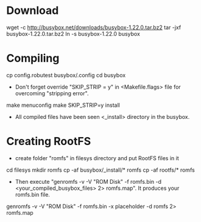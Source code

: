 Download
=========
wget -c http://busybox.net/downloads/busybox-1.22.0.tar.bz2
tar -jxf busybox-1.22.0.tar.bz2
ln -s busybox-1.22.0 busybox

Compiling
=========

cp config.robutest busybox/.config
cd busybox

* Don't forget override "SKIP_STRIP = y" in <Makefile.flags> file for overcoming "stripping error".

make menuconfig
make SKIP_STRIP=y install

* All compiled files have been seen <_install> directory in the busybox.

Creating RootFS
=========
* create folder "romfs" in filesys directory and put RootFS files in it

cd filesys
mkdir romfs
cp -af busybox/_install/* romfs
cp -af rootfs/* romfs

* Then execute "genromfs -v -V "ROM Disk" -f romfs.bin -d <your_compiled_busybox_files> 2> romfs.map". It produces your romfs.bin file.

genromfs -v -V "ROM Disk" -f romfs.bin -x placeholder -d romfs 2> romfs.map

